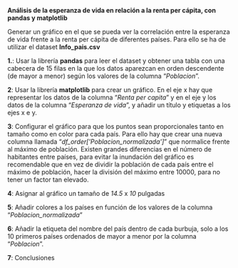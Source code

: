 ﻿
**Análisis de la esperanza de vida en relación a la renta per cápita, con pandas y matplotlib**

Generar un gráfico en el que se pueda ver la correlación entre la esperanza de vida frente a la renta per cápita de diferentes países. Para ello se ha de utilizar el dataset **Info\_pais.csv**


**1.**: Usar la librería **pandas** para leer el dataset y obtener una tabla con una cabecera de 15 filas en la que los datos aparezcan en orden descendente (de mayor a menor) según los valores de la columna “*Poblacion*”.

**2**: Usar la librería **matplotlib** para crear un gráfico. En el eje x hay que representar los datos de la columna “*Renta per capita*” y en el eje y los datos de la columna “*Esperanza de vida*”, y añadir un título y etiquetas a los ejes x e y.

**3**: Configurar el gráfico para que los puntos sean proporcionales tanto en tamaño como en color para cada país. Para ello hay que crear una nueva columna llamada “*df\_order['Poblacion\_normalizada']*” que normalice frente al máximo de población. Existen grandes diferencias en el número de habitantes entre países, para evitar la inundación del gráfico es recomendable que en vez de dividir la población de cada país entre el máximo de población, hacer la división del máximo entre 10000, para no tener un factor tan elevado.

**4**: Asignar al gráfico un tamaño de *14.5* x *10* pulgadas

**5**: Añadir colores a los países en función de los valores de la columna “*Poblacion\_normalizada*” 

**6**: Añadir la etiqueta del nombre del país dentro de cada burbuja, solo a los 10 primeros países ordenados de mayor a menor por la columna “*Poblacion*”.

**7**: Conclusiones 


